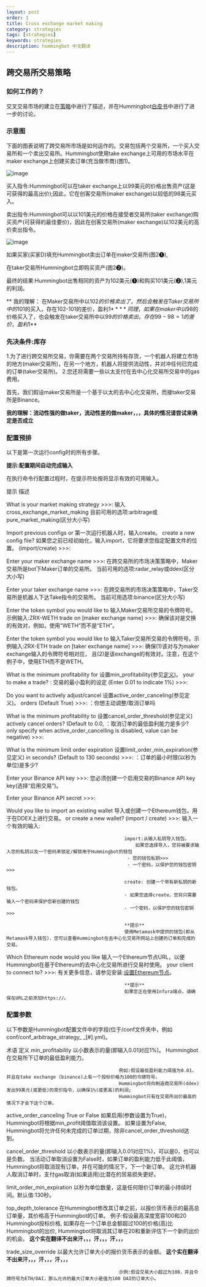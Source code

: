 ```yaml
---
layout: post
order: 1
title: Cross exchange market making
category: strategies
tags: [strategies]
keywords: strategies
description: hummingbot 中文翻译
---
```



## 跨交易所交易策略

### 如何工作的？

交叉交易市场的建立在[策略](https://docs.hummingbot.io/strategies/)中进行了描述，并在Hummingbot[白皮书](https://hummingbot.io/whitepaper.pdf)中进行了进一步的讨论。

### 示意图

下面的图表说明了跨交易所市场是如何运作的。交易包括两个交易所，一个买入交易所和一个卖出交易所。Hummingbot使用take exchange上可用的市场水平在maker exchange上创建买卖订单(充当做市商)(图1)。

![image](https://docs.hummingbot.io/assets/img/xemm-1.png)


买入指令:Hummingbot可以在taker exchange上以99美元的价格出售资产(这是可获得的最高出价);因此，它在创客交易所(maker exchange)以较低的98美元买入。

卖出指令:Hummingbot可以以101美元的价格在接受者交易所(taker exchange)购买资产(可获得的最佳要价)，因此在创客交易所(maker exchange)以102美元的高价卖出指令。

![image](https://docs.hummingbot.io/assets/img/xemm-2.png)

如果买家(买家D)填充Hummingbot卖出订单在maker交易所(图2❶),

在taker交易所Hummingbot立即购买资产(图2❷)。

最终的结果:Hummingbot出售相同的资产为102美元(❶)和购买101美元(❷),1美元的利润。

** 我的理解： 在Maker交易所中以102$的价格卖出了，然后会触发在Taker交易所中的101$的买入，存在102-101的差价，盈利1$**
** 同理，如果在maker中以98$的价格买入了，也会触发在taker交易所中以99$的价格卖出，存在99-98 =1 的差价，盈利1$**


### 先决条件:库存

1.为了进行跨交易所交易，你需要在两个交易所持有存货，一个机器人将建立市场的地方(maker交易所)，在另一个地方，机器人将提供流动性，并对冲任何已完成的订单(taker交易所)。
2.您还将需要一些以太支付在去中心化交易所交易中的gas费用。

首先，我们假设maker交易所是一个基于以太的去中心化交易所，而接taker交易所是Binance。

**我的理解：流动性强的做taker，流动性差的做maker，，，具体的情况请尝试来确定是否成立**


### 配置预排

以下是第一次运行config时的所有步骤。

**提示:配置期间自动完成输入**

在执行命令行配置过程时，在提示符处按<TAB>将显示有效的可用输入。


提示                                      描述

What is your market making strategy >>>:  输入 cross_exchange_market_making
                                          目前可用的选项:arbitrage或pure_market_making(区分大小写)

Import previous configs or                第一次运行机器人时，输入create。
create a new config file?                 如果您之前已经初始化，输入import，它将要求您指定配置文件的位置。
(import/create) >>>:  
                                          

Enter your maker exchange name >>>:       在跨交易所的市场决策策略中，Maker交易所是bot下Maker订单的交易所。
                                          当前可用的选项:radar_relay或ddex(区分大小写)
                                          
Enter your taker exchange name >>>:       在跨交易所的市场决策策略中，Taker交易所是机器人下达Take指令的交易所。
                                          当前可用选项:binance(区分大小写)
                                          
                                          
Enter the token symbol you would like to   输入Maker交易所交易的令牌符号。示例输入:ZRX-WETH
trade on [maker exchange name] >>>:        确保该对是交换的有效对，例如，使用“WETH”而不是“ETH”。
                                         

Enter the token symbol you would like to   输入Taker交易所交易的令牌符号。示例输入:ZRX-ETH
trade on [taker exchange name] >>>:        确保(1)该对与为maker exchange输入的令牌符号相对应，
                                           且(2)是该exchange的有效对。注意，在这个例子中，使用ETH而不是WETH。

What is the minimum profitability for     设置min_profitability(参见[定义](https://docs.hummingbot.io/strategies/arbitrage/#configuration-parameters))。
your to make a trade?                     : 交易的最小盈利的设定
 (Enter 0.01 to indicate 1%) >>>:
 
Do you want to actively adjust/cancel     设置active_order_canceling(参见定义)。
orders (Default True) >>>:                ：你想主动调整/取消订单吗

 
What is the minimum profitability to      设置cancel_order_threshold(参见定义)
actively cancel orders? (Default to 0.0,  ：取消订单的最低盈利能力是多少?
only specify when active_order_cancelling 
is disabled, value can be negative) >>>:


What is the minimum limit order expiration  设置limit_order_min_expiration(参见定义)
in seconds? (Default to 130 seconds) >>>:   ：订单的最小时限(以秒为单位)是多少?

 
Enter your Binance API key >>>:           您必须创建一个启用交易的Binance API key key(选择“启用交易”)。

Enter your Binance API secret >>>:



Would you like to import an existing wallet    导入或创建一个Ethereum钱包，用于在DDEX上进行交易。
or create a new wallet? (import / create) >>>: 输入一个有效的输入:
                                               
                                               import:从输入私钥导入钱包。
                                                   如果您选择导入，您将被要求输入您的私钥以及一个密码来锁定/解锁用于Hummingbot的钱包
                                                - 您的钱包私钥>>>
                                                - 一个密码，以保护您的钱包密钥>>>
                                                
                                               create: 创建一个带有新私钥的新钱包。 
                                               - 如果您选择create，您将只需要输入一个密码来保护您新创建的钱包
                                               - 一个密码，以保护您的钱包密钥>>>
                                               
                                               **提示**
                                               使用Metamask中提供的钱包(即从Metamask导入钱包)，您可以查看Hummingbot在去中心化交易所网站上创建的订单和完成的交易。
                                               
Which Ethereum node would you like             输入一个Ethereum节点URL，以便Hummingbot在基于Ethereum的去中心化交易所进行交易时使用。
your client to connect to? >>>:                有关更多信息，请参见安装:[设置Ethereum节点](https://docs.hummingbot.io/installation/node)。
                                               
                                               **提示**
                                               如果您正在使用Infura端点，请确保在URL之前添加https://。
                                               
 
### 配置参数

以下参数是Hummingbot配置文件中的字段(位于/conf文件夹中，例如conf/conf_arbitrage_strategy_ _[#].yml)。

   
术语                                          定义
min_profitability                            以小数表示的量(即输入0.01对应1%)。
                                             Hummingbot在交易所下订单的最低盈利能力。
                                                
                                             例如:假设最低盈利能力阈值为0.01，并且在take exchange (binance)上有一个投标价格为100的令牌符号，
                                             Hummingbot将向制造商交易所(ddex)发出99美元(或更低)的竞价指令，以确保1%(或更高)的利润;
                                             Hummingbot只有在交易所出价最高的情况下才会下这个订单。
                                             

active_order_canceling                       True or False
                                             如果启用(参数设置为True)， Hummingbot将根据min_profit阈值取消该设置。
                                             如果设置为False, Hummingbot将允许任何未完成的订单过期，除非cancel_order_threshold达到。


cancel_order_threshold                       以小数表示的量(即输入0.01对应1%)，可以是0，也可以是负数。
                                             当活动订单取消设置为False时，如果订单的盈利能力低于此阈值，Hummingbot将取消现有订单，并在可能的情况下，下一个新订单。
                                             这允许机器人取消订单时，支付gas取消(如果适用)比潜在的贸易损失更好。
                                             

limit_order_min_expiration                   以秒为单位数量，这是任何限价订单的最小持续时间。默认值:130秒。

top_depth_tolerance                          在Hummingbot修改其订单之前，以报价货币表示的最高总订单量，其价格高于Hummingbot的订单。
                                             例子:假设最高深度宽容100和20 Hummingbot投标价格,
                                                 如果存在一个订单总金额超过100的价格(高)比Hummingbot的出价,
                                                 Hummingbot将取消其订单在20和重新评估下一个新的出价的机会。
                                             **这个实在翻译不出来汗，，，汗，，，汗，，，**
                                             
trade_size_override                          以最大允许订单大小的报价货币表示的金额。
                                             **这个实在翻译不出来汗，，，汗，，，汗，，，**
                                             
                                             示例:假设交易大小超过为100，并且令牌符号为ETH/DAI，那么允许的最大订单大小是值为100 DAI的订单大小。
                                             
                                             
